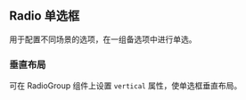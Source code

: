 <div class="demo-header">
<p class="overviewicon">
  <span class="wapi-form-radioboxgroup"/>
</p>

## Radio 单选框

<nova-uxlink widget-name="Selectgroup"></nova-uxlink>

用于配置不同场景的选项，在一组备选项中进行单选。

</div>

### 垂直布局

可在 RadioGroup 组件上设置 `vertical` 属性，使单选框垂直布局。

<demo-editor-mobilefirst link="radio/vertical.vue"></demo-editor-mobilefirst>

<br />
